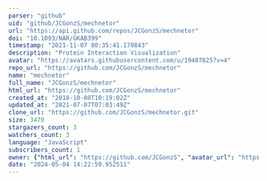 ```yaml
---
parser: "github"
uid: "github/JCGonzS/mechnetor"
url: "https://api.github.com/repos/JCGonzS/mechnetor"
doi: "10.1093/NAR/GKAB399"
timestamp: "2021-11-07 00:35:41.170843"
description: "Protein Interaction Visualization"
avatar: "https://avatars.githubusercontent.com/u/19487825?v=4"
repo_url: "https://github.com/JCGonzS/mechnetor"
name: "mechnetor"
full_name: "JCGonzS/mechnetor"
html_url: "https://github.com/JCGonzS/mechnetor"
created_at: "2018-10-08T10:19:02Z"
updated_at: "2021-07-07T07:03:49Z"
clone_url: "https://github.com/JCGonzS/mechnetor.git"
size: 3470
stargazers_count: 3
watchers_count: 3
language: "JavaScript"
subscribers_count: 1
owner: {"html_url": "https://github.com/JCGonzS", "avatar_url": "https://avatars.githubusercontent.com/u/19487825?v=4", "login": "JCGonzS", "type": "User"}
date: "2024-05-04 14:22:59.952511"
---
```

